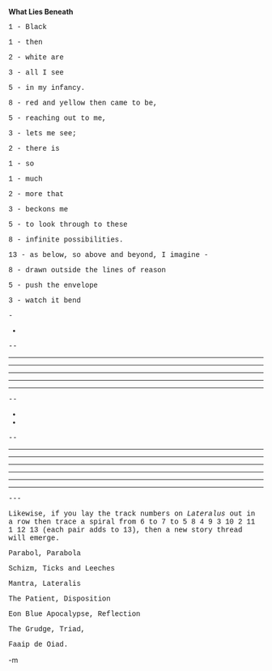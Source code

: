 <strong>What Lies Beneath</strong>

<font face="Courier">

1 - Black

1 - then

2 - white are

3 - all I see

5 - in my infancy.

8 - red and yellow then came to be,

5 - reaching out to me,

3 - lets me see;

2 - there is

1 - so

1 - much

2 - more that

3 - beckons me

5 - to look through to these

8 - infinite possibilities.

13 - as below, so above and beyond, I imagine -

8 - drawn outside the lines of reason

5 - push the envelope

3 - watch it bend</font>

<font face="Courier">-

-

--

---

-----

--------

-----

---

--

-

-

--

---

-----

--------

-------------

--------

-----

---</font>

<font face="Courier">Likewise, if you lay the track numbers on <em>Lateralus</em> out in a row then trace a spiral from 6 to 7 to 5 8 4 9 3 10 2 11 1 12 13 (each pair adds to 13), then a new story thread will emerge.</font>

<font face="Courier">Parabol, Parabola

Schizm, Ticks and Leeches

Mantra, Lateralis

The Patient, Disposition

Eon Blue Apocalypse, Reflection

The Grudge, Triad,

Faaip de Oiad.

</font>

-m